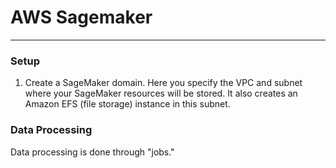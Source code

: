 # AWS Sagemaker
---

### Setup

1. Create a SageMaker domain. Here you specify the VPC and subnet where your SageMaker resources will be stored. It also creates an Amazon EFS (file storage) instance in this subnet.  


### Data Processing

Data processing is done through "jobs." 